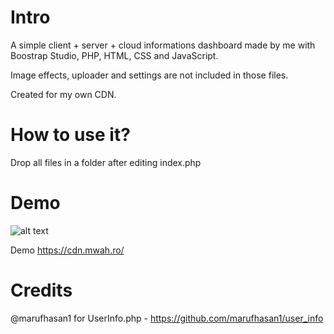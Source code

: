 # Intro
A simple client + server + cloud informations dashboard made by me with Boostrap Studio, PHP,
HTML, CSS and JavaScript.

Image effects, uploader and settings are not included in those files.

Created for my own CDN.


# How to use it?
Drop all files in a folder after editing index.php 


# Demo


![alt text](https://cdn.mwah.ro/i/Po47V.png)



Demo https://cdn.mwah.ro/

# Credits

@marufhasan1 for UserInfo.php - https://github.com/marufhasan1/user_info
